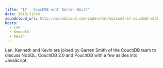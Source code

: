 ```yaml
---
title: "17 - CouchDB with Garren Smith"
date: 2015/11/09
soundcloud_url: http://soundcloud.com/zadevchat/episode-17-couchdb-with-garren-smith
hosts:
  - Len
  - Kenneth
  - Kevin
---
```


Len, Kenneth and Kevin are joined by Garren Smith of the CouchDB team to discuss NoSQL, CouchDB 2.0 and PouchDB with a few asides into JavaScript.

